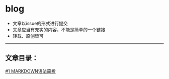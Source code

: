 # blog

* 文章以issue的形式进行提交
* 文章应当有充实的内容，不能是简单的一个链接
* 转载、原创皆可

---------------

## 文章目录：

[#1 MARKDOWN语法简析](yixunfe/blog#1)

